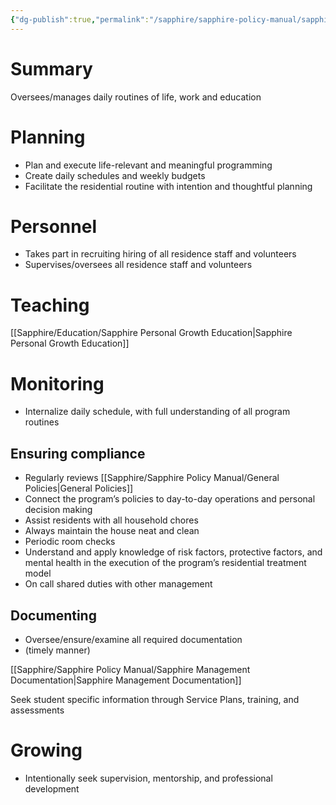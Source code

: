 ```yaml
---
{"dg-publish":true,"permalink":"/sapphire/sapphire-policy-manual/sapphire-program-director/"}
---
```



# Summary
Oversees/manages daily routines of life, work and education 

# Planning
- Plan and execute life-relevant and meaningful programming 
- Create daily schedules and weekly budgets
- Facilitate the residential routine with intention and thoughtful planning

# Personnel
- Takes part in recruiting hiring of all residence staff and volunteers
- Supervises/oversees all residence staff and volunteers

# Teaching
[[Sapphire/Education/Sapphire Personal Growth Education\|Sapphire Personal Growth Education]]

# Monitoring

- Internalize daily schedule, with full understanding of all program routines
## Ensuring compliance
- Regularly reviews [[Sapphire/Sapphire Policy Manual/General Policies\|General Policies]] 
- Connect the program’s policies to day-to-day operations and personal decision making
- Assist residents with all household chores
- Always maintain the house neat and clean
- Periodic room checks
- Understand and apply knowledge of risk factors, protective factors, and mental health in the execution of the program’s residential treatment model
- On call shared duties with other management


## Documenting
- Oversee/ensure/examine all required documentation 
- (timely manner)

[[Sapphire/Sapphire Policy Manual/Sapphire Management Documentation\|Sapphire Management Documentation]]




Seek student specific information through Service Plans, training, and assessments

# Growing

- Intentionally seek supervision, mentorship, and professional development

